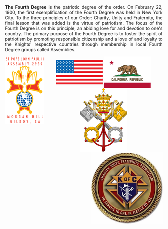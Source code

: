 <div style="text-align: justify">
<b>The Fourth Degree</b> is the patriotic degree of the order. On February 22, 1900, the first exemplification of the Fourth Degree was held in New York City. To the three principles of our Order: Charity, Unity and Fraternity, the final lesson that was added is the virtue of patriotism. The focus of the Fourth Degree is on this principle, an abiding love for and devotion to one's country. The primary purpose of the Fourth Degree is to foster the spirit of patriotism by promoting responsible citizenship and a love of and loyalty to the Knights' respective countries through membership in local Fourth Degree groups called Assemblies.
<br>
<p align="center">
<img align="left" img src="assets/img/2939logoA.png" width="125">
<img align="center" img src="assets/img/usflag1A.jpg" width="150">
<img align="center" img src="assets/img/calflag1A.jpg" width="150">
  <img align="center" img src="assets/img/vakeys.png" width="150">
<img align="right" img src="assets/img/kofc9.jpg" width="230"></p>
<br>
</div>  
<br> <br> <br> <br> <br> <br> <br> <br> <br> <br> <br>

